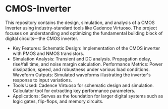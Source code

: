 # CMOS-Inverter
This repository contains the design, simulation, and analysis of a CMOS Inverter using industry-standard tools like Cadence Virtuoso. The project focuses on understanding and optimizing the fundamental building block of digital circuits—the CMOS inverter.

- Key Features:
	Schematic Design: Implementation of the CMOS inverter with PMOS and NMOS transistors.
- Simulation Analysis:
	Transient and DC analysis.
	Propagation delay, rise/fall time, and noise margin calculation.
	Performance Metrics: Power dissipation, speed, and robustness under various load conditions.
	Waveform Outputs: Simulated waveforms illustrating the inverter's response to input variations.
- Tools Used:
	Cadence Virtuoso for schematic design and simulation.
	Calculator tool for extracting key performance parameters.
- Applications:
	Serves as the foundation for larger digital systems such as logic gates, flip-flops, and memory circuits.
